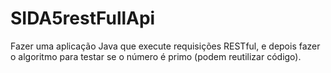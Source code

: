 # SIDA5restFullApi
Fazer uma aplicação Java que execute requisições RESTful, e depois fazer o algoritmo para testar se o número é primo (podem reutilizar código).
